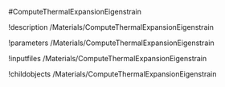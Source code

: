 <!-- MOOSE Object Documentation Stub: Remove this when content is added. -->
#ComputeThermalExpansionEigenstrain

!description /Materials/ComputeThermalExpansionEigenstrain

!parameters /Materials/ComputeThermalExpansionEigenstrain

!inputfiles /Materials/ComputeThermalExpansionEigenstrain

!childobjects /Materials/ComputeThermalExpansionEigenstrain
